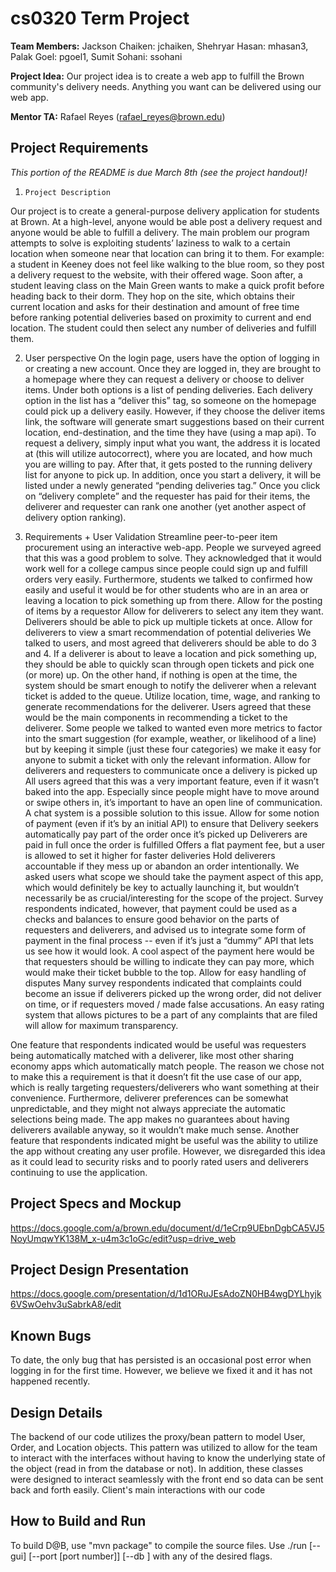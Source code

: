 # cs0320 Term Project

**Team Members:** Jackson Chaiken: jchaiken, Shehryar Hasan: mhasan3, Palak Goel: pgoel1, Sumit Sohani: ssohani

**Project Idea:** Our project idea is to create a web app to fulfill the Brown community's delivery needs. Anything you want can be delivered using our web app.

**Mentor TA:** Rafael Reyes (rafael_reyes@brown.edu)

## Project Requirements
_This portion of the README is due March 8th (see the project handout)!_

1.     Project Description
Our project is to create a general-purpose delivery application for students at Brown. At a high-level, anyone would be able post a delivery request and anyone would be able to fulfill a delivery. The main problem our program attempts to solve is exploiting students’ laziness to walk to a certain location when someone near that location can bring it to them. 
    For example: a student in Keeney does not feel like walking to the blue room, so they post a delivery request to the website, with their offered wage. Soon after, a student leaving class on the Main Green wants to make a quick profit before heading back to their dorm. They hop on the site, which obtains their current location and asks for their destination and amount of free time before ranking potential deliveries based on proximity to current and end location. The student could then select any number of deliveries and fulfill them.

2.   User perspective
On the login page, users have the option of logging in or creating a new account. Once they are logged in, they are brought to a homepage where they can request a delivery or choose to deliver items. Under both options is a list of pending deliveries. Each delivery option in the list has a “deliver this” tag, so someone on the homepage could pick up a delivery easily. However, if they choose the deliver items link, the software will generate smart suggestions based on their current location, end-destination, and the time they have (using a map api). To request a delivery, simply input what you want, the address it is located at (this will utilize autocorrect), where you are located, and how much you are willing to pay. After that, it gets posted to the running delivery list for anyone to pick up. In addition, once you start a delivery, it will be listed under a newly generated “pending deliveries tag.” Once you click on “delivery complete” and the requester has paid for their items, the deliverer and requester can rank one another (yet another aspect of delivery option ranking).

3. Requirements + User Validation
Streamline peer-to-peer item procurement using an interactive web-app.
People we surveyed agreed that this was a good problem to solve. They acknowledged that it would work well for a college campus since people could sign up and fulfill orders very easily. Furthermore, students we talked to confirmed how easily and useful it would be for other students who are in an area or leaving a location to pick something up from there.
Allow for the posting of items by a requestor
Allow for deliverers to select any item they want. Deliverers should be able to pick up multiple tickets at once.
Allow for deliverers to view a smart recommendation of potential deliveries
We talked to users, and most agreed that deliverers should be able to do 3 and 4. If a deliverer is about to leave a location and pick something up, they should be able to quickly scan through open tickets and pick one (or more) up. On the other hand, if nothing is open at the time, the system should be smart enough to notify the deliverer when a relevant ticket is added to the queue. 
Utilize location, time, wage, and ranking to generate recommendations for the deliverer.
Users agreed that these would be the main components in recommending a ticket to the deliverer. Some people we talked to wanted even more metrics to factor into the smart suggestion (for example, weather, or likelihood of a line) but by keeping it simple (just these four categories) we make it easy for anyone to submit a ticket with only the relevant information.
Allow for deliverers and requesters to communicate once a delivery is picked up
All users agreed that this was a very important feature, even if it wasn’t baked into the app. Especially since people might have to move around or swipe others in, it’s important to have an open line of communication. A chat system is a possible solution to this issue.
Allow for some notion of payment (even if it’s by an initial API) to ensure that
Delivery seekers automatically pay part of the order once it’s picked up
Deliverers are paid in full once the order is fulfilled
Offers a flat payment fee, but a user is allowed to set it higher for faster deliveries
Hold deliverers accountable if they mess up or abandon an order intentionally.
We asked users what scope we should take the payment aspect of this app, which would definitely be key to actually launching it, but wouldn’t necessarily be as crucial/interesting for the scope of the project. Survey respondents indicated, however, that payment could be used as a checks and balances to ensure good behavior on the parts of requesters and deliverers, and advised us to integrate some form of payment in the final process -- even if it’s just a “dummy” API that lets us see how it would look. A cool aspect of the payment here would be that requesters should be willing to indicate they can pay more, which would make their ticket bubble to the top.
Allow for easy handling of disputes
Many survey respondents indicated that complaints could become an issue if deliverers picked up the wrong order, did not deliver on time, or if requesters moved / made false accusations. An easy rating system that allows pictures to be a part of any complaints that are filed will allow for maximum transparency.

One feature that respondents indicated would be useful was requesters being automatically matched with a deliverer, like most other sharing economy apps which automatically match people. The reason we chose not to make this a requirement is that it doesn’t fit the use case of our app, which is really targeting requesters/deliverers who want something at their convenience. Furthermore, deliverer preferences can be somewhat unpredictable, and they might not always appreciate the automatic selections being made. The app makes no guarantees about having deliverers available anyway, so it wouldn’t make much sense.
Another feature that respondents indicated might be useful was the ability to utilize the app without creating any user profile. However, we disregarded this idea as it could lead to security risks and to poorly rated users and deliverers continuing to use the application.

## Project Specs and Mockup
https://docs.google.com/a/brown.edu/document/d/1eCrp9UEbnDgbCA5VJ5NoyUmqwYK138M_x-u4m3c1oGc/edit?usp=drive_web

## Project Design Presentation
https://docs.google.com/presentation/d/1d1ORuJEsAdoZN0HB4wgDYLhyjk6VSwOehv3uSabrkA8/edit

## Known Bugs
To date, the only bug that has persisted is an occasional post error when logging in for the first time. However, we believe we fixed it and it has not happened recently.
## Design Details
The backend of our code utilizes the proxy/bean pattern to model User, Order, and Location objects. This pattern was utilized to allow for the team to interact with the interfaces without having to know the underlying state of the object (read in from the database or not). In addition, these classes were designed to interact seamlessly with the front end so data can be sent back and forth easily.
Client's main interactions with our code 

## How to Build and Run
To build D@B, use "mvn package" to compile the source files. Use ./run [--gui] [--port [port number]] [--db <link to db>] with any of the desired flags.
